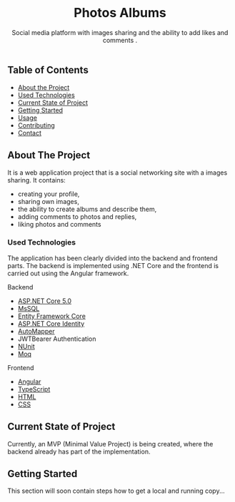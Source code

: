 
<!-- PROJECT LOGO -->
<br />
<p align="center">

  <h1 align="center">Photos Albums </h1>

  <p align="center">
    Social media platform with images sharing and the ability to add likes and comments .
    <br />
    <br />
  </p>
</p>

<!-- TABLE OF CONTENTS -->
## Table of Contents

* [About the Project](#about-the-project)
* [Used Technologies](#used-technologies)
* [Current State of Project](#current-state-of-project)
* [Getting Started](#getting-started)
* [Usage](#usage)
* [Contributing](#contributing)
* [Contact](#contact)



<!-- ABOUT THE PROJECT -->
## About The Project

It is a web application project that is a social networking site with a images sharing. It contains:
* creating your profile,
* sharing own images,
* the ability to create albums and describe them,
* adding comments to photos and replies,
* liking photos and comments

<!-- USED TECHNOLOGIES -->
### Used Technologies

The application has been clearly divided into the backend and frontend parts. The backend is implemented using .NET Core and the frontend is carried out using the Angular framework.

Backend
* [ASP.NET Core 5.0](https://docs.microsoft.com/pl-pl/aspnet/core/?view=aspnetcore-3.1)
* [MsSQL](https://docs.microsoft.com/pl-pl/sql/?view=sql-server-ver15)
* [Entity Framework Core](https://docs.microsoft.com/en-US/ef/core/)
* [ASP.NET Core Identity](https://docs.microsoft.com/en-US/aspnet/core/security/authentication/identity?view=aspnetcore-5.0&tabs=visual-studio)
* [AutoMapper](https://automapper.org/)
* JWTBearer Authentication
* [NUnit](https://nunit.org/)
* [Moq](https://github.com/Moq/moq4/wiki/Quickstart)


Frontend
* [Angular](https://angular.io/)
* [TypeScript](https://www.typescriptlang.org/)
* [HTML](https://developer.mozilla.org/en-US/docs/Web/HTML)
* [CSS](https://developer.mozilla.org/en-US/docs/Learn/Getting_started_with_the_web/CSS_basics)

<!-- CURRENT STATE OF THE PROJECT -->
## Current State of Project

Currently, an MVP (Minimal Value Project) is being created, where the backend already has part of the implementation.

<!-- GETTING STARTED -->
## Getting Started

This section will soon contain steps how to get a local and running copy...


